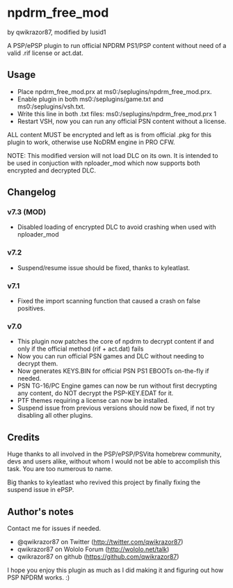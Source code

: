 # npdrm_free_mod
by qwikrazor87, modified by lusid1

A PSP/ePSP plugin to run official NPDRM PS1/PSP content without need of a valid .rif license or act.dat.

## Usage
- Place npdrm_free_mod.prx at ms0:/seplugins/npdrm_free_mod.prx.
- Enable plugin in both ms0:/seplugins/game.txt and ms0:/seplugins/vsh.txt.
- Write this line in both .txt files:
	ms0:/seplugins/npdrm_free_mod.prx 1
- Restart VSH, now you can run any official PSN content without a license.

ALL content MUST be encrypted and left as is from official .pkg for this plugin to work, otherwise use NoDRM engine in PRO CFW.

NOTE: This modified version will not load DLC on its own.  It is intended to be used in conjuction with nploader_mod which now supports both encrypted and decrypted DLC.

## Changelog
### v7.3 (MOD)
- Disabled loading of encrypted DLC to avoid crashing when used with nploader_mod
### v7.2
- Suspend/resume issue should be fixed, thanks to kyleatlast.
### v7.1
- Fixed the import scanning function that caused a crash on false positives.
### v7.0
- This plugin now patches the core of npdrm to decrypt content if and only if the official method (rif + act.dat) fails
- Now you can run official PSN games and DLC without needing to decrypt them.
- Now generates KEYS.BIN for official PSN PS1 EBOOTs on-the-fly if needed.
- PSN TG-16/PC Engine games can now be run without first decrypting any content, do NOT decrypt the PSP-KEY.EDAT for it.
- PTF themes requiring a license can now be installed.
- Suspend issue from previous versions should now be fixed, if not try disabling all other plugins.

## Credits
Huge thanks to all involved in the PSP/ePSP/PSVita homebrew community, devs and users alike,
without whom I would not be able to accomplish this task. You are too numerous to name.

Big thanks to kyleatlast who revived this project by finally fixing the suspend issue in ePSP.

## Author's notes
Contact me for issues if needed.
- @qwikrazor87 on Twitter (http://twitter.com/qwikrazor87)
- qwikrazor87 on Wololo Forum (http://wololo.net/talk)
- qwikrazor87 on github (https://github.com/qwikrazor87)

I hope you enjoy this plugin as much as I did making it and figuring out how PSP NPDRM works. :)


